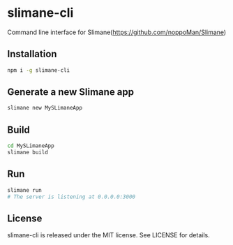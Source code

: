 # slimane-cli
Command line interface for Slimane(https://github.com/noppoMan/Slimane)


## Installation
```sh
npm i -g slimane-cli
```

## Generate a new Slimane app
```sh
slimane new MySLimaneApp
```

## Build
```sh
cd MySLimaneApp
slimane build
```

## Run
```sh
slimane run
# The server is listening at 0.0.0.0:3000
```

## License
slimane-cli is released under the MIT license. See LICENSE for details.
